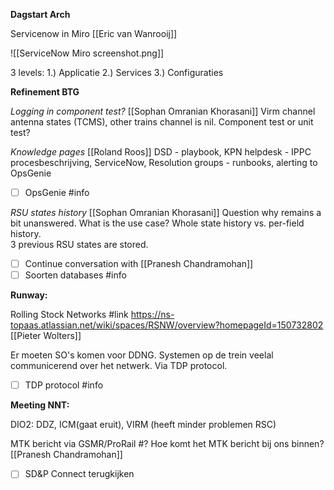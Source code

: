 **Dagstart Arch**

Servicenow in Miro [[Eric van Wanrooij]]

![[ServiceNow Miro screenshot.png]]

3 levels:
1.) Applicatie
2.) Services
3.) Configuraties

**Refinement BTG**

_Logging in component test?_ [[Sophan Omranian Khorasani]]
Virm channel antenna states (TCMS), other trains channel is nil.
Component test or unit test? 

_Knowledge pages_ [[Roland Roos]]
DSD - playbook, KPN helpdesk - IPPC procesbeschrijving, ServiceNow, Resolution groups - runbooks, alerting to OpsGenie

- [ ] OpsGenie #info

_RSU states history_ [[Sophan Omranian Khorasani]]
Question why remains a bit unanswered. What is the use case?
Whole state history vs. per-field history.  
3 previous RSU states are stored.

- [ ] Continue conversation with [[Pranesh Chandramohan]]
- [ ] Soorten databases #info

**Runway:**

Rolling Stock Networks #link https://ns-topaas.atlassian.net/wiki/spaces/RSNW/overview?homepageId=150732802 [[Pieter Wolters]]

Er moeten SO's komen voor DDNG. Systemen op de trein veelal communicerend over het netwerk. Via TDP protocol.

- [ ] TDP protocol #info 


**Meeting NNT:**

DIO2: DDZ, ICM(gaat eruit), VIRM (heeft minder problemen RSC)

MTK bericht via GSMR/ProRail
#? Hoe komt het MTK bericht bij ons binnen? [[Pranesh Chandramohan]]

- [ ] SD&P Connect terugkijken
